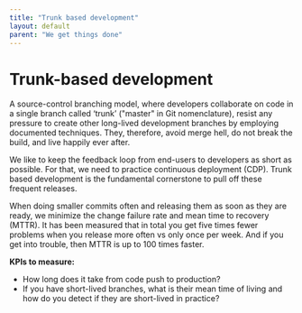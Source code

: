```yaml
---
title: "Trunk based development"
layout: default
parent: "We get things done"
---
```


# Trunk-based development

A source-control branching model, where developers collaborate on code in a single branch called ‘trunk’ ("master" in Git nomenclature), resist any pressure to create other long-lived development branches by employing documented techniques. They, therefore, avoid merge hell, do not break the build, and live happily ever after.

We like to keep the feedback loop from end-users to developers as short as possible. For that, we need to practice continuous deployment (CDP). Trunk based development is the fundamental cornerstone to pull off these frequent releases.

When doing smaller commits often and releasing them as soon as they are ready, we minimize the change failure rate and mean time to recovery (MTTR). It has been measured that in total you get five times fewer problems when you release more often vs only once per week. And if you get into trouble, then MTTR is up to 100 times faster.

**KPIs to measure:**

- How long does it take from code push to production?
- If you have short-lived branches, what is their mean time of living and how do you detect if they are short-lived in practice?
